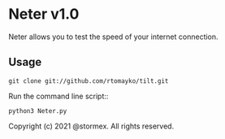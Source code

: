 # Neter v1.0
Neter allows you to test the speed of your internet connection.

Usage
-----

``` 
git clone git://github.com/rtomayko/tilt.git

```
Run the command line script::

```
python3 Neter.py

```


Copyright (c) 2021 @stormex. All rights reserved.


